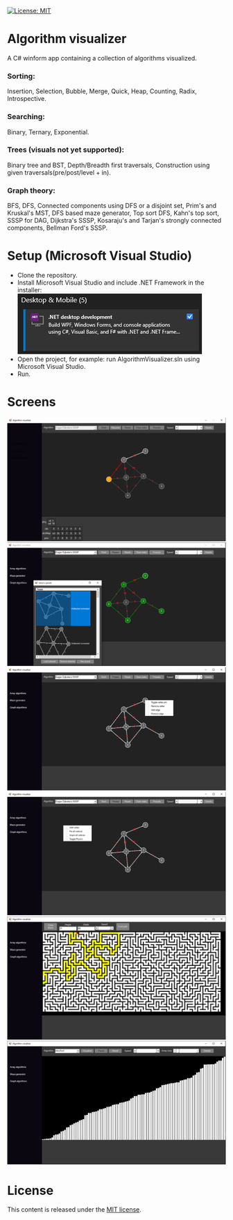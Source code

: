 [![License: MIT](https://img.shields.io/badge/License-MIT-green.svg)](https://opensource.org/licenses/MIT)

# Algorithm visualizer

A C# winform app containing a collection of algorithms visualized.

### Sorting:
Insertion, Selection, Bubble, Merge, Quick, Heap, Counting, Radix, Introspective.
### Searching:
Binary, Ternary, Exponential.
### Trees (visuals not yet supported):
Binary tree and BST, Depth/Breadth first traversals, Construction using given traversals(pre/post/level + in).
### Graph theory:
BFS, DFS, Connected components using DFS or a disjoint set, Prim's and Kruskal's MST, DFS based maze generator, Top sort DFS, Kahn's top sort, SSSP for DAG, Dijkstra's SSSP, Kosaraju's and Tarjan's strongly connected components, Bellman Ford's SSSP.

# Setup (Microsoft Visual Studio)

- Clone the repository.
- Install Microsoft Visual Studio and include .NET Framework in the installer:
![vs installer dot net framework option](images/setup/vs-installer-dot-net-framework-option.PNG)
- Open the project, for example: run AlgorithmVisualizer.sln using Microsoft Visual Studio.
- Run.

# Screens

![Graph algos](images/mockups/graph-algos.PNG)
![Preset dialog](images/mockups/preset-dialog.PNG)
![Vertex rightclick menu](images/mockups/vertex-rightclick.PNG)
![Empty location rightclick menu](images/mockups/empty-location-rightclick.PNG)
![Maze generator](images/mockups/maze-gen.PNG)
![Array algos](images/mockups/array-algos.PNG)

# License

This content is released under the [MIT license](https://opensource.org/licenses/MIT).
